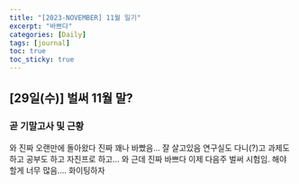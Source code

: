 ```yaml
---
title: "[2023-NOVEMBER] 11월 일기"
excerpt: "바쁘다"
categories: [Daily]
tags: [journal]
toc: true
toc_sticky: true
---
```


## [29일(수)] 벌써 11월 말?
### 곧 기말고사 및 근황
와 진짜 오랜만에 돌아왔다 진짜 꽤나 바빴음... 잘 살고있음 연구실도 다니(?)고 과제도 하고 공부도 하고 자진프로 하고... 와 근데 진짜 바쁘다 이제 다음주 벌써 시험임. 해야할게 너무 많음.... 화이팅하자